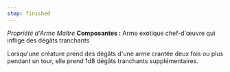 ```yaml
---
step: finished
---
```

_Propriété d'Arme Maître_
__Composantes :__ Arme exotique chef-d'œuvre qui inflige des dégâts tranchants

Lorsqu'une créature prend des dégâts d'une arme crantée deux fois ou plus pendant un tour, elle prend 1d8 dégâts tranchants supplémentaires.